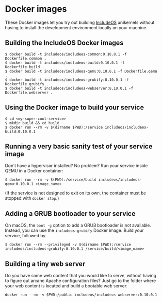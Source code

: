# Docker images

These Docker images let you try out building [IncludeOS](https://github.com/hioa-cs/IncludeOS/) unikernels without having to install the development environment locally on your machine.

## Building the IncludeOS Docker images

```
$ docker build -t includeos/includeos-common:0.10.0.1 -f Dockerfile.common .
$ docker build -t includeos/includeos-build:0.10.0.1 -f Dockerfile.build .
$ docker build -t includeos/includeos-qemu:0.10.0.1 -f Dockerfile.qemu .
$ docker build -t includeos/includeos-grubify:0.10.0.1 -f Dockerfile.grubify .
$ docker build -t includeos/includeos-webserver:0.10.0.1 -f Dockerfile.webserver .
```

## Using the Docker image to build your service

```
$ cd <my-super-cool-service>
$ mkdir build && cd build
$ docker run --rm -v $(dirname $PWD):/service includeos/includeos-build:0.10.0.1
```

## Running a very basic sanity test of your service image

Don't have a hypervisor installed? No problem? Run your service inside QEMU in a Docker container:

```
$ docker run --rm -v $(PWD):/service/build includeos/includeos-qemu:0.10.0.1 <image_name>
```

(If the service is not designed to exit on its own, the container must be stopped with `docker stop`.)

## Adding a GRUB bootloader to your service

On macOS, the `boot -g` option to add a GRUB bootloader is not available. Instead, you can use the `includeos-grubify` Docker image. Build your service, followed by:

```
$ docker run --rm --privileged -v $(dirname $PWD):/service includeos/includeos-grubify:0.10.0.1 /service/build/<image_name>
```

## Building a tiny web server

Do you have some web content that you would like to serve, without having to figure out arcane Apache configuration files? Just go to the folder where your web content is located and build a bootable web server:

```
docker run --rm -v $PWD:/public includeos/includeos-webserver:0.10.0.1
```
